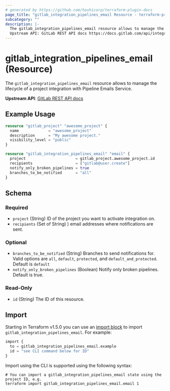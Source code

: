 ```yaml
---
# generated by https://github.com/hashicorp/terraform-plugin-docs
page_title: "gitlab_integration_pipelines_email Resource - terraform-provider-gitlab"
subcategory: ""
description: |-
  The gitlab_integration_pipelines_email resource allows to manage the lifecycle of a project integration with Pipeline Emails Service.
  Upstream API: GitLab REST API docs https://docs.gitlab.com/api/integrations/#pipeline-emails
---
```


# gitlab_integration_pipelines_email (Resource)

The `gitlab_integration_pipelines_email` resource allows to manage the lifecycle of a project integration with Pipeline Emails Service.

**Upstream API**: [GitLab REST API docs](https://docs.gitlab.com/api/integrations/#pipeline-emails)

## Example Usage

```terraform
resource "gitlab_project" "awesome_project" {
  name             = "awesome_project"
  description      = "My awesome project."
  visibility_level = "public"
}

resource "gitlab_integration_pipelines_email" "email" {
  project                      = gitlab_project.awesome_project.id
  recipients                   = ["gitlab@user.create"]
  notify_only_broken_pipelines = true
  branches_to_be_notified      = "all"
}
```

<!-- schema generated by tfplugindocs -->
## Schema

### Required

- `project` (String) ID of the project you want to activate integration on.
- `recipients` (Set of String) ) email addresses where notifications are sent.

### Optional

- `branches_to_be_notified` (String) Branches to send notifications for. Valid options are `all`, `default`, `protected`, and `default_and_protected`. Default is `default`
- `notify_only_broken_pipelines` (Boolean) Notify only broken pipelines. Default is true.

### Read-Only

- `id` (String) The ID of this resource.

## Import

Starting in Terraform v1.5.0 you can use an [import block](https://developer.hashicorp.com/terraform/language/import) to import `gitlab_integration_pipelines_email`. For example:
```terraform
import {
  to = gitlab_integration_pipelines_email.example
  id = "see CLI command below for ID"
}
```

Import using the CLI is supported using the following syntax:

```shell
# You can import a gitlab_integration_pipelines_email state using the project ID, e.g.
terraform import gitlab_integration_pipelines_email.email 1
```
